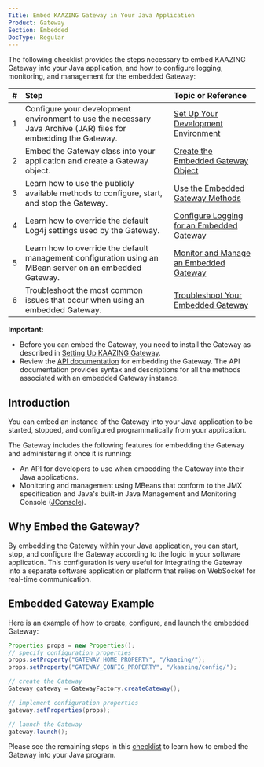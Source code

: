 ```yaml
---
Title: Embed KAAZING Gateway in Your Java Application
Product: Gateway
Section: Embedded
DocType: Regular
---
```


The following checklist provides the steps necessary to embed KAAZING Gateway into your Java application, and how to configure logging, monitoring, and management for the embedded Gateway:

| \# | Step                                                                                                            | Topic or Reference                                                                             |
|:---|:----------------------------------------------------------------------------------------------------------------|:-----------------------------------------------------------------------------------------------|
| 1  | Configure your development environment to use the necessary Java Archive (JAR) files for embedding the Gateway. | [Set Up Your Development Environment](../embedded-gateway/p_embedded_gateway_setup.md)         |
| 2  | Embed the Gateway class into your application and create a Gateway object.                                      | [Create the Embedded Gateway Object](../embedded-gateway/p_embedded_gateway_object.md)         |
| 3  | Learn how to use the publicly available methods to configure, start, and stop the Gateway.                      | [Use the Embedded Gateway Methods](../embedded-gateway/p_embedded_gateway_methods.md)          |
| 4  | Learn how to override the default Log4j settings used by the Gateway.                                           | [Configure Logging for an Embedded Gateway](../embedded-gateway/p_embedded_gateway_logging.md) |
| 5  | Learn how to override the default management configuration using an MBean server on an embedded Gateway.        | [Monitor and Manage an Embedded Gateway](../embedded-gateway/p_embedded_gateway_monitor.md)    |
| 6  | Troubleshoot the most common issues that occur when using an embedded Gateway.                                  | [Troubleshoot Your Embedded Gateway](../embedded-gateway/p_embedded_gateway_troubleshoot.md)   |


**Important:**

-   Before you can embed the Gateway, you need to install the Gateway as described in [Setting Up KAAZING Gateway](../about/setup-guide.md).
-   Review the [API documentation](http://developer.kaazing.com/documentation/5.0/apidoc/server/gateway/server/api/index.html) for embedding the Gateway. The API documentation provides syntax and descriptions for all the methods associated with an embedded Gateway instance.

Introduction
------------

You can embed an instance of the Gateway into your Java application to be started, stopped, and configured programmatically from your application.

The Gateway includes the following features for embedding the Gateway and administering it once it is running:
-   An API for developers to use when embedding the Gateway into their Java applications.
-   Monitoring and management using MBeans that conform to the JMX specification and Java's built-in Java Management and Monitoring Console ([JConsole](http://docs.oracle.com/javase/7/docs/technotes/guides/management/jconsole.html)).

Why Embed the Gateway?
-------------------------

By embedding the Gateway within your Java application, you can start, stop, and configure the Gateway according to the logic in your software application. This configuration is very useful for integrating the Gateway into a separate software application or platform that relies on WebSocket for real-time communication.

Embedded Gateway Example
-------------------------------

Here is an example of how to create, configure, and launch the embedded Gateway:

``` java
Properties props = new Properties();
// specify configuration properties
props.setProperty("GATEWAY_HOME_PROPERTY", "/kaazing/");
props.setProperty("GATEWAY_CONFIG_PROPERTY", "/kaazing/config/");

// create the Gateway
Gateway gateway = GatewayFactory.createGateway();

// implement configuration properties
gateway.setProperties(props);

// launch the Gateway
gateway.launch();
```

Please see the remaining steps in this [checklist](#embed-kaazing-gateway-in-your-java-application) to learn how to embed the Gateway into your Java program.
